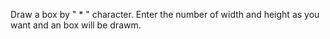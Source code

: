 Draw a box by " * " character.
Enter the number of width and height as you want and an box will be drawm.
